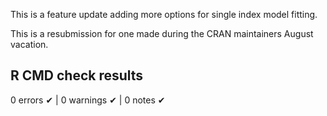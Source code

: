 This is a feature update adding more options for single index model fitting.

This is a resubmission for one made during the CRAN maintainers August vacation.

## R CMD check results

0 errors ✔ | 0 warnings ✔ | 0 notes ✔

